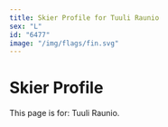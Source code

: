 ```yaml
---
title: Skier Profile for Tuuli Raunio
sex: "L"
id: "6477"
image: "/img/flags/fin.svg" 
---
```


# Skier Profile

This page is for: Tuuli Raunio.
    